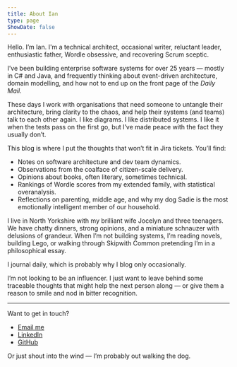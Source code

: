 ```yaml
---
title: About Ian
type: page
ShowDate: false
---
```


Hello. I’m Ian. I'm a technical architect, occasional writer, reluctant leader, enthusiastic father, Wordle obsessive, and recovering Scrum sceptic.

I’ve been building enterprise software systems for over 25 years — mostly in C# and Java, and frequently thinking about event-driven architecture, domain modelling, and how not to end up on the front page of the *Daily Mail*.

These days I work with organisations that need someone to untangle their architecture, bring clarity to the chaos, and help their systems (and teams) talk to each other again. I like diagrams. I like distributed systems. I like it when the tests pass on the first go, but I’ve made peace with the fact they usually don’t.

This blog is where I put the thoughts that won’t fit in Jira tickets. You’ll find:

- Notes on software architecture and dev team dynamics.
- Observations from the coalface of citizen-scale delivery.
- Opinions about books, often literary, sometimes technical.
- Rankings of Wordle scores from my extended family, with statistical overanalysis.
- Reflections on parenting, middle age, and why my dog Sadie is the most emotionally intelligent member of our household.

I live in North Yorkshire with my brilliant wife Jocelyn and three teenagers. We have chatty dinners, strong opinions, and a miniature schnauzer with delusions of grandeur. When I’m not building systems, I’m reading novels, building Lego, or walking through Skipwith Common pretending I’m in a philosophical essay.

I journal daily, which is probably why I blog only occasionally.

I’m not looking to be an influencer. I just want to leave behind some traceable thoughts that might help the next person along — or give them a reason to smile and nod in bitter recognition.

---

Want to get in touch?

- [Email me](mailto:ian@iannelson.uk)  
- [LinkedIn](https://www.linkedin.com/in/ianfnelson)  
- [GitHub](https://github.com/ianfnelson)  
  
Or just shout into the wind — I’m probably out walking the dog.
